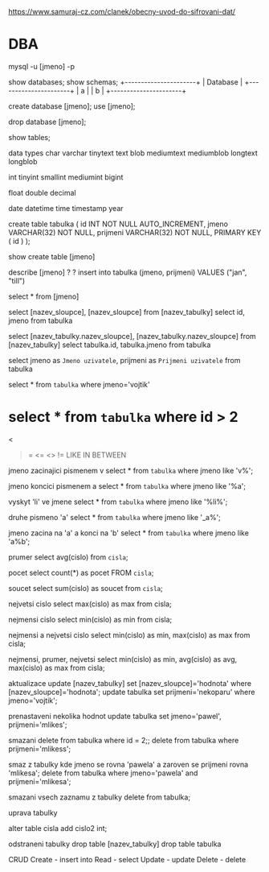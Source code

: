https://www.samuraj-cz.com/clanek/obecny-uvod-do-sifrovani-dat/
# DBA

mysql -u [jmeno] -p


show databases;
show schemas;
+----------------------+
| Database	       |
+----------------------+
| a		       |
| b                    |
+----------------------+

create database [jmeno];
use [jmeno];

drop database [jmeno];

show tables;

data types
char
varchar
tinytext
text
blob
mediumtext
mediumblob
longtext
longblob

int
tinyint
smallint
mediumint
bigint

float
double
decimal

date
datetime
time
timestamp
year

create table tabulka (
    id INT NOT NULL AUTO_INCREMENT,
    jmeno VARCHAR(32) NOT NULL,
    prijmeni VARCHAR(32) NOT NULL,
    PRIMARY KEY ( id )
);

show create table [jmeno]

describe [jmeno]
						?	?
insert into tabulka (jmeno, prijmeni) VALUES ("jan", "till")

select * from [jmeno]

select [nazev_sloupce], [nazev_sloupce] from [nazev_tabulky]
select id, jmeno from tabulka

select [nazev_tabulky.nazev_sloupce], [nazev_tabulky.nazev_sloupce] from [nazev_tabulky]
select tabulka.id, tabulka.jmeno from tabulka

select jmeno as `Jmeno uzivatele`, prijmeni as `Prijmeni uzivatele` from tabulka

select * from `tabulka` where jmeno='vojtik'

select * from `tabulka` where id > 2
=
>
<
>=
<=
<> !=
LIKE
IN
BETWEEN

jmeno zacinajici pismenem v
select * from `tabulka` where jmeno like 'v%';

jmeno koncici pismenem a
select * from `tabulka` where jmeno like '%a';

vyskyt 'li' ve jmene
select * from `tabulka` where jmeno like '%li%';

druhe pismeno 'a'
select * from `tabulka` where jmeno like '_a%';

jmeno zacina na 'a' a konci na 'b'
select * from `tabulka` where jmeno like 'a%b';

prumer
select avg(cislo) from `cisla`;

pocet
select count(*) as pocet FROM `cisla`;

soucet
select sum(cislo) as soucet from `cisla`;

nejvetsi cislo
select max(cislo) as max from cisla;

nejmensi cislo
select min(cislo) as min from cisla;

nejmensi a nejvetsi cislo
select min(cislo) as min, max(cislo) as max from cisla;

nejmensi, prumer, nejvetsi
select min(cislo) as min, avg(cislo) as avg, max(cislo) as max from cisla;

aktualizace
update [nazev_tabulky] set [nazev_sloupce]='hodnota' where [nazev_sloupce]='hodnota';
update tabulka set prijmeni='nekoparu' where jmeno='vojtik';

prenastaveni nekolika hodnot
update tabulka set jmeno='pawel', prijmeni='mlikes';

smazani
delete from tabulka where id = 2;;
delete from tabulka where prijmeni='mlikess';

smaz z tabulky kde jmeno se rovna 'pawela' a zaroven se prijmeni rovna 'mlikesa';
delete from tabulka where jmeno='pawela' and prijmeni='mlikesa';

smazani vsech zaznamu z tabulky
delete from tabulka;

uprava tabulky

alter table cisla 
add cislo2 int;

odstraneni tabulky
drop table [nazev_tabulky]
drop table tabulka

CRUD
Create - insert into 
Read - select 
Update - update
Delete - delete
